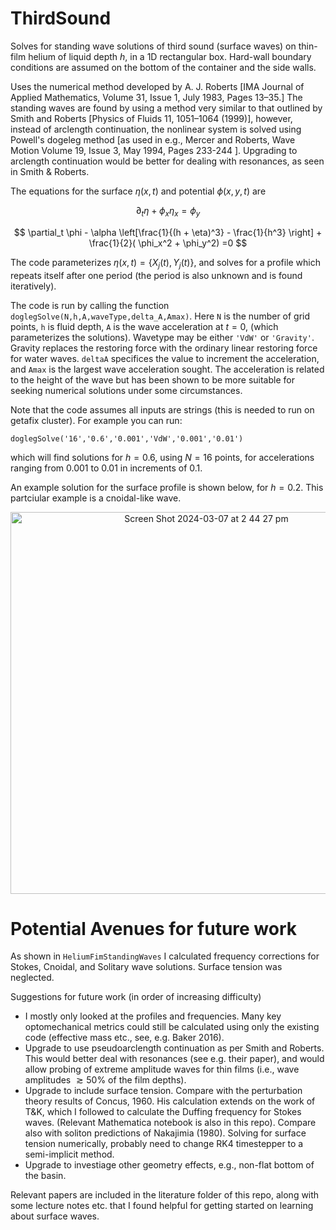 # ThirdSound

Solves for standing wave solutions of third sound (surface waves) on thin-film helium of liquid depth $h$, in a 1D rectangular box. Hard-wall boundary conditions are assumed on the bottom of the container and the side walls. 

Uses the numerical method developed by A. J. Roberts [IMA Journal of Applied Mathematics, Volume 31, Issue 1, July 1983, Pages 13–35.] The standing waves are found by using a method very similar to that  outlined by Smith and Roberts [Physics of Fluids 11, 1051–1064 (1999)], however, instead of arclength continuation, the nonlinear system is solved using Powell's dogeleg method [as used in e.g., Mercer and Roberts, Wave Motion Volume 19, Issue 3, May 1994, Pages 233-244 ]. Upgrading to arclength continuation would be better for dealing with resonances, as seen in Smith & Roberts. 


The equations for the surface $\eta(x,t)$ and potential $\phi(x,y,t)$ are 

$$ \partial_t \eta + \phi_x \eta_x = \phi_y$$

$$ \partial_t \phi - \alpha \left[\frac{1}{(h + \eta)^3} - \frac{1}{h^3} \right] + \frac{1}{2}( \phi_x^2 + \phi_y^2) =0  $$

The code parameterizes $\eta(x,t) = \{X_j(t), Y_j(t)\}$, and solves for a profile which repeats itself after one period (the period is also unknown and is found iteratively). 

The code is run by calling the function `doglegSolve(N,h,A,waveType,delta_A,Amax)`. Here `N` is the number of grid points, `h` is fluid depth, `A` is the wave acceleration at $t=0$, (which parameterizes the solutions). Wavetype may be either `'VdW'` or `'Gravity'`. Gravity replaces the restoring force with the ordinary linear restoring force for water waves. `deltaA` specifices the value to increment the acceleration, and `Amax` is the largest wave acceleration sought. The acceleration is related to the height of the wave but has been shown to be more suitable for seeking numerical solutions under some circumstances. 

Note that the code assumes all inputs are strings (this is needed to run on getafix cluster). For example you can run:

`doglegSolve('16','0.6','0.001','VdW','0.001','0.01')`

which will find solutions for $h=0.6$, using $N=16$ points, for accelerations ranging from 0.001 to 0.01 in increments of 0.1.  


An example solution for the surface profile is shown below, for $h=0.2$. This partciular example is a cnoidal-like wave. 

<p align="center">
 <img width="611" alt="Screen Shot 2024-03-07 at 2 44 27 pm" src="https://github.com/Matt-Reeves/ThirdSound/assets/65841999/9a79b4a0-afb2-4a98-9194-c03124d58ca3">  
</p>

# Potential Avenues for future work

As shown in `HeliumFimStandingWaves` I calculated frequency corrections for Stokes, Cnoidal, and Solitary wave solutions. Surface tension was neglected. 

Suggestions for future work (in order of increasing difficulty)

- I mostly only looked at the profiles and frequencies. Many key optomechanical metrics could still be calculated using only the existing code (effective mass etc., see, e.g. Baker 2016).
- Upgrade to use pseudoarclength continuation as per Smith and Roberts. This would better deal with resonances (see e.g. their paper), and would allow probing of extreme amplitude waves for thin films (i.e., wave amplitudes $\gtrsim 50$% of the film depths).
- Upgrade to include surface tension. Compare with the perturbation theory results of Concus, 1960. His calculation extends on the work of T&K, which I followed to calculate the Duffing frequency for Stokes waves. (Relevant Mathematica notebook is also in this repo). Compare also with soliton predictions of Nakajimia (1980).  Solving for surface tension numerically, probably need to change RK4 timestepper to a semi-implicit method. 
- Upgrade to investiage other geometry effects, e.g., non-flat bottom of the basin. 


Relevant papers are included in the literature folder of this repo, along with some lecture notes etc.  that I found helpful for getting started on learning about surface waves. 


 
